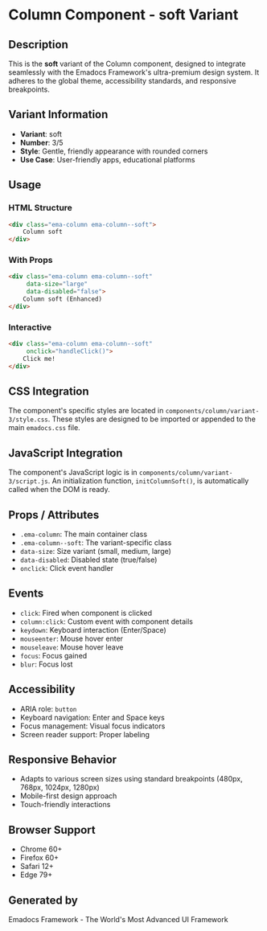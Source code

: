 # Column Component - soft Variant

## Description
This is the **soft** variant of the Column component, designed to integrate seamlessly with the Emadocs Framework's ultra-premium design system. It adheres to the global theme, accessibility standards, and responsive breakpoints.

## Variant Information
- **Variant**: soft
- **Number**: 3/5
- **Style**: Gentle, friendly appearance with rounded corners
- **Use Case**: User-friendly apps, educational platforms

## Usage

### HTML Structure
```html
<div class="ema-column ema-column--soft">
    Column soft
</div>
```

### With Props
```html
<div class="ema-column ema-column--soft" 
     data-size="large" 
     data-disabled="false">
    Column soft (Enhanced)
</div>
```

### Interactive
```html
<div class="ema-column ema-column--soft" 
     onclick="handleClick()">
    Click me!
</div>
```

## CSS Integration
The component's specific styles are located in `components/column/variant-3/style.css`. These styles are designed to be imported or appended to the main `emadocs.css` file.

## JavaScript Integration
The component's JavaScript logic is in `components/column/variant-3/script.js`. An initialization function, `initColumnSoft()`, is automatically called when the DOM is ready.

## Props / Attributes
- `.ema-column`: The main container class
- `.ema-column--soft`: The variant-specific class
- `data-size`: Size variant (small, medium, large)
- `data-disabled`: Disabled state (true/false)
- `onclick`: Click event handler

## Events
- `click`: Fired when component is clicked
- `column:click`: Custom event with component details
- `keydown`: Keyboard interaction (Enter/Space)
- `mouseenter`: Mouse hover enter
- `mouseleave`: Mouse hover leave
- `focus`: Focus gained
- `blur`: Focus lost

## Accessibility
- ARIA role: `button`
- Keyboard navigation: Enter and Space keys
- Focus management: Visual focus indicators
- Screen reader support: Proper labeling

## Responsive Behavior
- Adapts to various screen sizes using standard breakpoints (480px, 768px, 1024px, 1280px)
- Mobile-first design approach
- Touch-friendly interactions

## Browser Support
- Chrome 60+
- Firefox 60+
- Safari 12+
- Edge 79+

## Generated by
Emadocs Framework - The World's Most Advanced UI Framework

